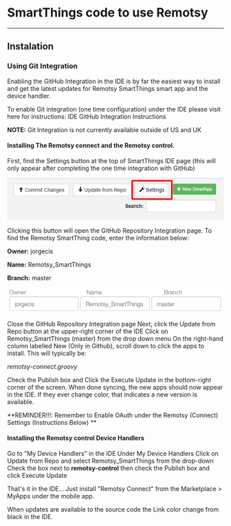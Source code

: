 # SmartThings code to use Remotsy
---

## Instalation 


### Using Git Integration
Enabling the GitHub Integration in the IDE is by far the easiest way to install and get the latest updates for Remotsy SmartThings smart app and the device handler.

To enable Git integration (one time configuration) under the IDE please visit here for instructions: IDE GitHub Integration Instructions

**NOTE:** Git Integration is not currently available outside of US and UK


#### Installing The Remotsy connect and the Remotsy control.
First, find the Settings button at the top of SmartThings IDE page (this will only appear after completing the one time integration with GitHub)

![github settings](/readme_imgs/ide_settings.jpg?raw=true "GitHub settings")

Clicking this button will open the GitHub Repository Integration page.
To find the Remotsy SmartThing  code, enter the information below:

**Owner:** jorgecis

**Name:** Remotsy_SmartThings

**Branch:** master

![github params](/readme_imgs/gitss.png?raw=true "GitHub params")

Close the GitHub Repository Integration page
Next, click the Update from Repo button at the upper-right corner of the IDE
Click on Remotsy_SmartThings (master) from the drop down menu
On the right-hand column labelled New (Only in Github), scroll down to click the apps to install. This will typically be:

_remotsy-connect.groovy_

Check the Publish box and Click the Execute Update in the bottom-right corner of the screen. When done syncing, the new apps should now appear in the IDE. If they ever change color, that indicates a new version is available.

**REMINDER!!!: Remember to Enable OAuth under the  Remotsy (Connect) Settings (Instructions Below) **


#### Installing the Remotsy control Device Handlers
Go to "My Device Handlers" in the IDE
Under My Device Handlers Click on Update from Repo and select Remotsy_SmartThings from the drop-down
Check the box next to **remotsy-control** then check the Publish box and click Execute Update

That's it in the IDE... Just install "Remotsy Connect" from the Marketplace > MyApps under the mobile app.

When updates are available to the source code the Link color change from black in the IDE.


